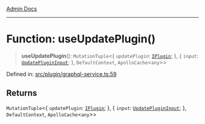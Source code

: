 [Admin Docs](/)

---

# Function: useUpdatePlugin()

> **useUpdatePlugin**(): `MutationTuple`\<\{ `updatePlugin`: [`IPlugin`](../interfaces/IPlugin.md); \}, \{ `input`: [`UpdatePluginInput`](../interfaces/UpdatePluginInput.md); \}, `DefaultContext`, `ApolloCache`\<`any`\>\>

Defined in: [src/plugin/graphql-service.ts:59](https://github.com/PalisadoesFoundation/talawa-admin/blob/main/src/plugin/graphql-service.ts#L59)

## Returns

`MutationTuple`\<\{ `updatePlugin`: [`IPlugin`](../interfaces/IPlugin.md); \}, \{ `input`: [`UpdatePluginInput`](../interfaces/UpdatePluginInput.md); \}, `DefaultContext`, `ApolloCache`\<`any`\>\>
